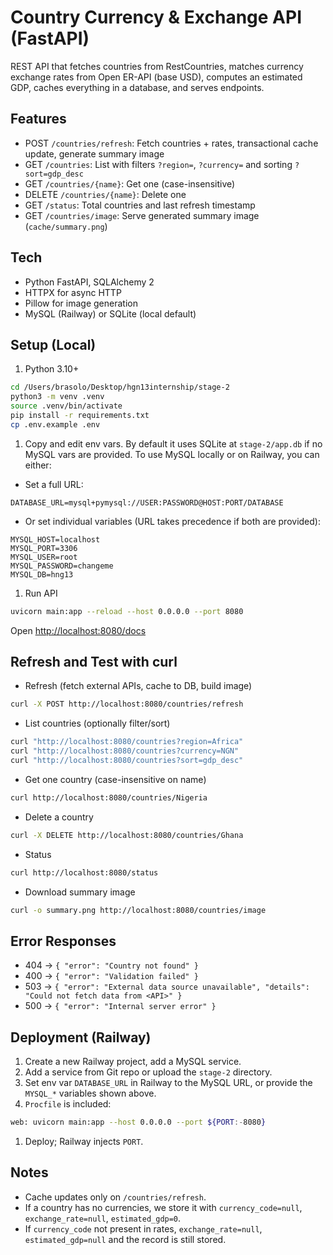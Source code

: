 # Country Currency & Exchange API (FastAPI)

REST API that fetches countries from RestCountries, matches currency exchange rates from Open ER-API (base USD), computes an estimated GDP, caches everything in a database, and serves endpoints.

## Features

- POST `/countries/refresh`: Fetch countries + rates, transactional cache update, generate summary image
- GET `/countries`: List with filters `?region=`, `?currency=` and sorting `?sort=gdp_desc`
- GET `/countries/{name}`: Get one (case-insensitive)
- DELETE `/countries/{name}`: Delete one
- GET `/status`: Total countries and last refresh timestamp
- GET `/countries/image`: Serve generated summary image (`cache/summary.png`)

## Tech

- Python FastAPI, SQLAlchemy 2
- HTTPX for async HTTP
- Pillow for image generation
- MySQL (Railway) or SQLite (local default)

## Setup (Local)

1. Python 3.10+

```bash
cd /Users/brasolo/Desktop/hgn13internship/stage-2
python3 -m venv .venv
source .venv/bin/activate
pip install -r requirements.txt
cp .env.example .env
```

1. Copy and edit env vars. By default it uses SQLite at `stage-2/app.db` if no MySQL vars are provided.
To use MySQL locally or on Railway, you can either:

- Set a full URL:
 
```env
DATABASE_URL=mysql+pymysql://USER:PASSWORD@HOST:PORT/DATABASE
```
 
- Or set individual variables (URL takes precedence if both are provided):
 
```env
MYSQL_HOST=localhost
MYSQL_PORT=3306
MYSQL_USER=root
MYSQL_PASSWORD=changeme
MYSQL_DB=hng13
```

1. Run API
 
```bash
uvicorn main:app --reload --host 0.0.0.0 --port 8080
```

Open <http://localhost:8080/docs>

## Refresh and Test with curl

- Refresh (fetch external APIs, cache to DB, build image)
 
```bash
curl -X POST http://localhost:8080/countries/refresh
```

- List countries (optionally filter/sort)
 
```bash
curl "http://localhost:8080/countries?region=Africa"
curl "http://localhost:8080/countries?currency=NGN"
curl "http://localhost:8080/countries?sort=gdp_desc"
```

- Get one country (case-insensitive on name)
 
```bash
curl http://localhost:8080/countries/Nigeria
```

- Delete a country
 
```bash
curl -X DELETE http://localhost:8080/countries/Ghana
```

- Status
 
```bash
curl http://localhost:8080/status
```

- Download summary image
 
```bash
curl -o summary.png http://localhost:8080/countries/image
```

## Error Responses

- 404 → `{ "error": "Country not found" }`
- 400 → `{ "error": "Validation failed" }`
- 503 → `{ "error": "External data source unavailable", "details": "Could not fetch data from <API>" }`
- 500 → `{ "error": "Internal server error" }`

## Deployment (Railway)

1. Create a new Railway project, add a MySQL service.
1. Add a service from Git repo or upload the `stage-2` directory.
1. Set env var `DATABASE_URL` in Railway to the MySQL URL, or provide the `MYSQL_*` variables shown above.
1. `Procfile` is included:

```bash
web: uvicorn main:app --host 0.0.0.0 --port ${PORT:-8080}
```

1. Deploy; Railway injects `PORT`.

## Notes

- Cache updates only on `/countries/refresh`.
- If a country has no currencies, we store it with `currency_code=null`, `exchange_rate=null`, `estimated_gdp=0`.
- If `currency_code` not present in rates, `exchange_rate=null`, `estimated_gdp=null` and the record is still stored.


